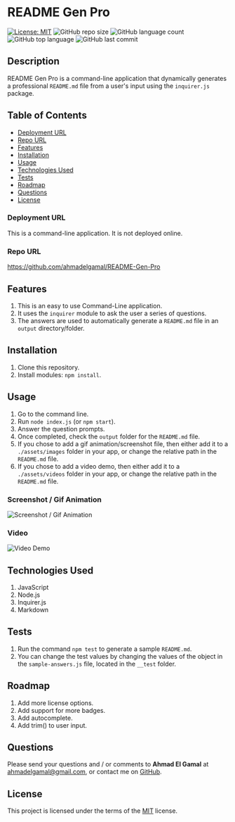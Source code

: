 # README Gen Pro

[![License: MIT](https://img.shields.io/badge/License-MIT-yellow.svg)](https://opensource.org/licenses/MIT)
![GitHub repo size](https://img.shields.io/github/repo-size/USER/REPOSITORY?style=plastic)
![GitHub language count](https://img.shields.io/github/languages/count/USER/REPOSITORY?style=plastic)
![GitHub top language](https://img.shields.io/github/languages/top/USER/REPOSITORY?style=plastic)
![GitHub last commit](https://img.shields.io/github/last-commit/USER/REPOSITORY?color=red&style=plastic)

## Description
README Gen Pro is a command-line application that dynamically generates a professional `README.md` file from a user's input using the `inquirer.js` package.

## Table of Contents
- [Deployment URL](#Deployment-URL)
- [Repo URL](#Repo-URL)
- [Features](#Features)
- [Installation](#Installation)
- [Usage](#Usage)
- [Technologies Used](#Technologies-Used)
- [Tests](#Tests)
- [Roadmap](#Roadmap)
- [Questions](#Questions)
- [License](#License)

### Deployment URL
This is a command-line application. It is not deployed online.

### Repo URL
https://github.com/ahmadelgamal/README-Gen-Pro

## Features
1. This is an easy to use Command-Line application.
1. It uses the `inquirer` module to ask the user a series of questions.
1. The answers are used to automatically generate a `README.md` file in an `output` directory/folder.


## Installation
1. Clone this repository.
1. Install modules: `npm install`.


## Usage
1. Go to the command line.
1. Run `node index.js` (or `npm start`).
1. Answer the question prompts.
1. Once completed, check the `output` folder for the `README.md` file.
1. If you chose to add a gif animation/screenshot file, then either add it to a `./assets/images` folder in your app, or change the relative path in the `README.md` file.
1. If you chose to add a video demo, then either add it to a `./assets/videos` folder in your app, or change the relative path in the `README.md` file.

### Screenshot / Gif Animation
![Screenshot / Gif Animation](./assets/images/output.gif)
### Video
![Video Demo](./assets/videos/input.gif)

## Technologies Used
1. JavaScript
1. Node.js
1. Inquirer.js
1. Markdown





## Tests
1. Run the command `npm test` to generate a sample `README.md`.
1. You can change the test values by changing the values of the object in the `sample-answers.js` file, located in the `__test` folder.

## Roadmap
1. Add more license options.
1. Add support for more badges.
1. Add autocomplete.
1. Add trim() to user input.


## Questions
Please send your questions and / or comments to **Ahmad El Gamal** at ahmadelgamal@gmail.com, or contact me on [GitHub](https://github.com/ahmadelgamal).

## License
This project is licensed under the terms of the [MIT](https://opensource.org/licenses/MIT) license.
